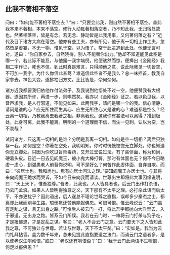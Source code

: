 ##  此我不著相不落空

问曰：“如何能不著相不落空去？”曰：“只要会此我，则自然不著相不落空。盖此我本来不著相，本来不落空。修行人动辄著相落空者，乃不知此我，无归宿处故也。然著相落空，皆是有念。若无念、静动皆是此我用事，又何著何落之有？”近代及目下诸方大病在落空。他亦有些工夫，亦有所见，他于离一切相上作工夫，忽然皆是虚妄，本无一物，惟见于空，以为悟了。常于此辈追到此处，他便无言可对。遂曰：“你自家参去，自然晓得，别人不能替你出力。”他却不知道能见此空是哪一个。若此际不能忍，与他露一我字端倪，他便骇然而惊，便捧出《金刚经》我相二字作证，死也不信。到此时真是难言，只得顺他之意，说此际我见一切皆空，不可加一我字。为什么你信此甚笃？难道信此空者不是我么？总一味摇首，教我自家参去，神色大变，遂拂袖归方丈，比比皆是，奈何奈何。

诸方近我都要我归依他作付法弟子。及我说到他悟处不过一空，他便赞我有大根器。遂因其所许，再进一步，则哄然矣。我亦以《金刚经》证之。若以色见我，以音声求我，是人行邪道，不能见如来。此两我字，请问是哪一个的我。信心清静，请问是谁的心？应无所住而生其心、应生无所住心又是谁的心？难道都是空么？经云离一切相，乃教我离去我著之相，非离我也。这我你有甚法可以离得？推到极处，此身可离，此我不能离。明明的一个道理而不信，而生一见刺，认以为空，岂不哀哉？

试问诸方，只这离一切相的是谁？分明是我离一切相。如何是空一切相？离后只独存一我。如何是空？你著在空处，我明明知。你时时恍恍惚惚无立脚处。你也知道你无立脚处。只因为你吃过盲师毒药，又开过堂说过法。有了些体面，称为和尚，硬着头皮。日近一日去见阎魔王，被小鬼大棒打臀，那时有体面也无？何不今日略虚一虚心，到湛愚老人前替你说明，可不是好么？何苦作此虚体面，自弃自欺。而曰：“彼居士也。我和尚也。焉有向居士问法之理。”要知阎魔王亦居士也。与其将来向阎魔王跪求而哭诉，不如今日来向我而请谈。世尊出生即将此大事因缘说明，曰：“天上天下，惟吾独尊。”吾者，此我也。人人皆具者也。后云门出作打杀语，乃云门孟浪。如果人人皆明得独尊之义，天下那有不太平之理。必打杀此语而后太平，不亦更扰乎？因此语出，后人遂总不理论世尊之直指，误却多少豪杰之士，都离却此我而别寻生路。琅琊觉还赞他能报佛恩。可恨可恨。惟云峰说云：“云门虽有定乱之谋，且无出身之路。”可怜后人被云门一打，将此吾字都抛向大洋里去，入于邪道，无出身之路。皆系云门所误。我若在云门时，一棒将云门打杀与狗子吃，才是报佛恩，才是定乱之谋。客曰：“老人不会云门之意。云门要天下之人皆知此我之尊，不可独让与世尊。若让与世尊，天下不太平矣。”曰：“实如是。我当为云门礼拜拈香。盖为数千年来，总未见提此直指要道之法门，而诵云门之语者多，是以使老汉生嗔动恨。”或曰：“老汉还有嗔恨否？”曰：“我于云门此两语不生嗔恨，何足以报佛恩？”
